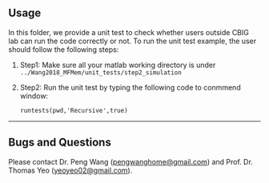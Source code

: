 
## Usage

In this folder, we provide a unit test to check whether users outside CBIG lab can run the code correctly or not.
To run the unit test example, the user should follow the following steps:

1. Step1: Make sure all your matlab working directory is under `../Wang2018_MFMem/unit_tests/step2_simulation`
2. Step2: Run the unit test by typing the following code to conmmend window:

    `runtests(pwd,'Recursive',true)`

----


## Bugs and Questions

Please contact Dr. Peng Wang (pengwanghome@gmail.com) and Prof. Dr. Thomas Yeo (yeoyeo02@gmail.com).
